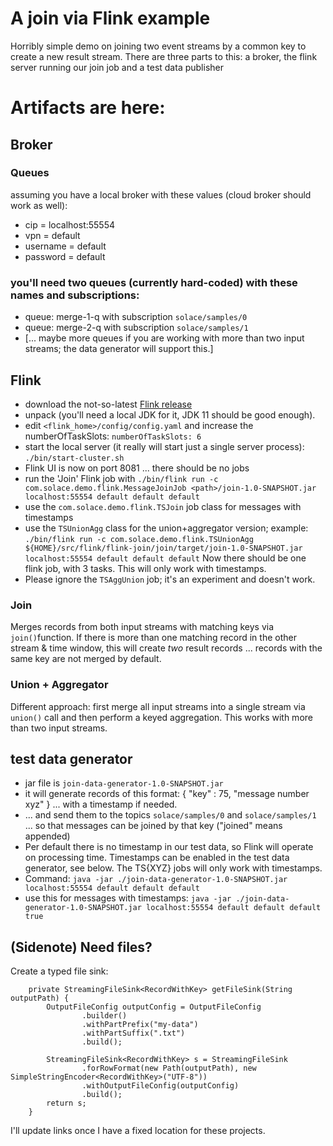 # A join via Flink example
Horribly simple demo on joining two event streams by a common key to create a new result stream.
There are three parts to this: a broker, the flink server running our join job and a test data publisher

# Artifacts are here:
## Broker
### Queues
assuming you have a local broker with these values (cloud broker should work as well):
+ cip = localhost:55554
+ vpn = default
+ username = default
+ password = default

### you'll need two queues (currently hard-coded) with these names and subscriptions:
+ queue:  merge-1-q    with subscription `solace/samples/0`
+ queue:  merge-2-q    with subscription `solace/samples/1`
+ [... maybe more queues if you are working with more than two input streams; the data generator will support this.]

## Flink
+ download the not-so-latest [Flink release](https://www.apache.org/dyn/closer.lua/flink/flink-1.20.2/flink-1.20.2-bin-scala_2.12.tgz)
+ unpack (you'll need a local JDK for it, JDK 11 should be good enough).
+ edit `<flink_home>/config/config.yaml` and increase the numberOfTaskSlots: `numberOfTaskSlots: 6`
+ start the local server (it really will start just a single server process): `./bin/start-cluster.sh`
+ Flink UI is now on port 8081 ... there should be no jobs
+ run the 'Join' Flink job with `./bin/flink run -c com.solace.demo.flink.MessageJoinJob <path>/join-1.0-SNAPSHOT.jar localhost:55554 default default default`
+ use the `com.solace.demo.flink.TSJoin` job class for messages with timestamps
+ use the `TSUnionAgg` class for the union+aggregator version; example: `./bin/flink run -c com.solace.demo.flink.TSUnionAgg ${HOME}/src/flink/flink-join/join/target/join-1.0-SNAPSHOT.jar localhost:55554 default default default`
Now there should be one flink job, with 3 tasks. This will only work with timestamps.
+ Please ignore the `TSAggUnion` job; it's an experiment and doesn't work.

### Join
Merges records from both input streams with matching keys via `join()`function. If there is more than one matching record in the other stream & time window, this will create _two_ result records ... records with the same key are not merged by default.

### Union + Aggregator
Different approach: first merge all input streams into a single stream via `union()` call and then perform a keyed aggregation. This works with more than two input streams.

## test data generator
+ jar file is `join-data-generator-1.0-SNAPSHOT.jar`
+ it will generate records of this format:    { "key" : 75, "message number xyz" } ... with a timestamp if needed.
+ ... and send them to the topics `solace/samples/0` and `solace/samples/1` ... so that messages can be joined by that key ("joined" means appended)
+ Per default there is no timestamp in our test data, so Flink will operate on processing time. Timestamps can be enabled in the test data generator, see below. The TS{XYZ} jobs will only work with timestamps.
+ Command: `java -jar ./join-data-generator-1.0-SNAPSHOT.jar localhost:55554 default default default`
+ use this for messages with timestamps: `java -jar ./join-data-generator-1.0-SNAPSHOT.jar localhost:55554 default default default true`
## (Sidenote) Need files? 
Create a typed file sink:
```
    private StreamingFileSink<RecordWithKey> getFileSink(String outputPath) {
        OutputFileConfig outputConfig = OutputFileConfig
                .builder()
                .withPartPrefix("my-data")
                .withPartSuffix(".txt")
                .build();

        StreamingFileSink<RecordWithKey> s = StreamingFileSink
                .forRowFormat(new Path(outputPath), new SimpleStringEncoder<RecordWithKey>("UTF-8"))
                .withOutputFileConfig(outputConfig)
                .build();
        return s;
    }
```

I'll update links once I have a fixed location for these projects.
